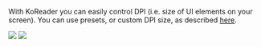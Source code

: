 With KoReader you can easily control DPI (i.e. size of UI elements on your screen). You can use presets, or custom DPI size, as described [here](https://github.com/koreader/koreader/pull/4389).

![](https://user-images.githubusercontent.com/202757/49690289-9fa10f00-fb2e-11e8-95b2-64be613be59d.png)
![](https://user-images.githubusercontent.com/202757/49690290-9fa10f00-fb2e-11e8-8d8d-df8035e71b1b.png)